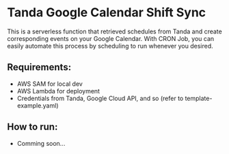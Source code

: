 # Tanda Google Calendar Shift Sync

This is a serverless function that retrieved schedules from Tanda and create corresponding events on your Google Calendar. With CRON Job, you can easily automate this process by scheduling to run whenever you desired.

## Requirements:
- AWS SAM for local dev
- AWS Lambda for deployment
- Credentials from Tanda, Google Cloud API, and so (refer to template-example.yaml)

## How to run:
- Comming soon...
